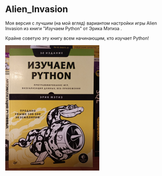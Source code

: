 # Alien_Invasion

Моя версия с лучшим (на мой вгляд) вариантом настройки игры Alien Invasion из книги "Изучаем Python" от Эрика Мэтиза .

Крайне советую эту книгу всем начинающим, кто изучает Python!

<img src="HungryVovka_LearningPythonBook.jpg" width="300" height="400">
